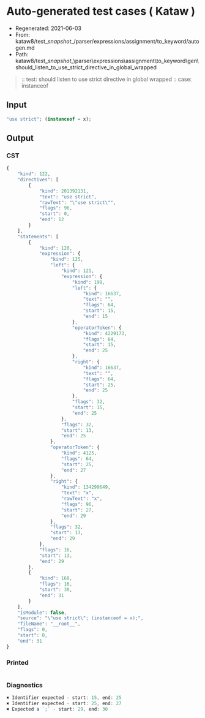 # Auto-generated test cases ( Kataw )
- Regenerated: 2021-06-03
- From: kataw8/test\__snapshot__/parser/expressions/assignment/to_keyword/autogen.md
- Path: kataw8/test\__snapshot__\parser\expressions\assignment\to_keyword\gen\should_listen_to_use_strict_directive_in_global_wrapped
> :: test: should listen to use strict directive in global wrapped
> :: case: instanceof
## Input

`````js
"use strict"; (instanceof = x);
`````
## Output

### CST

```javascript
{
    "kind": 122,
    "directives": [
        {
            "kind": 201392131,
            "text": "use strict",
            "rawText": "\"use strict\"",
            "flags": 96,
            "start": 0,
            "end": 12
        }
    ],
    "statements": [
        {
            "kind": 120,
            "expression": {
                "kind": 125,
                "left": {
                    "kind": 121,
                    "expression": {
                        "kind": 198,
                        "left": {
                            "kind": 16637,
                            "text": "",
                            "flags": 64,
                            "start": 15,
                            "end": 15
                        },
                        "operatorToken": {
                            "kind": 4229173,
                            "flags": 64,
                            "start": 15,
                            "end": 25
                        },
                        "right": {
                            "kind": 16637,
                            "text": "",
                            "flags": 64,
                            "start": 25,
                            "end": 25
                        },
                        "flags": 32,
                        "start": 15,
                        "end": 25
                    },
                    "flags": 32,
                    "start": 13,
                    "end": 25
                },
                "operatorToken": {
                    "kind": 4125,
                    "flags": 64,
                    "start": 25,
                    "end": 27
                },
                "right": {
                    "kind": 134299649,
                    "text": "x",
                    "rawText": "x",
                    "flags": 96,
                    "start": 27,
                    "end": 29
                },
                "flags": 32,
                "start": 13,
                "end": 29
            },
            "flags": 16,
            "start": 13,
            "end": 29
        },
        {
            "kind": 168,
            "flags": 16,
            "start": 30,
            "end": 31
        }
    ],
    "isModule": false,
    "source": "\"use strict\"; (instanceof = x);",
    "fileName": "__root__",
    "flags": 0,
    "start": 0,
    "end": 31
}
```

### Printed

```javascript

```

### Diagnostics

```javascript
✖ Identifier expected - start: 15, end: 25
✖ Identifier expected - start: 25, end: 27
✖ Expected a `;` - start: 29, end: 30

```

